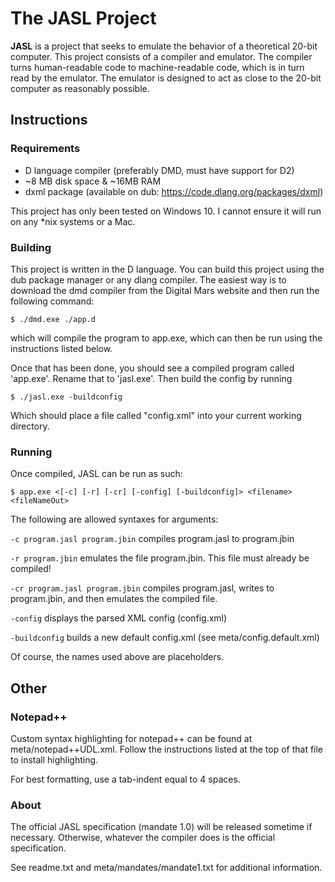# The JASL Project

**JASL** is a project that seeks to emulate the behavior of a theoretical 20-bit computer. This project consists of a compiler and emulator. The compiler turns human-readable code to machine-readable 
code, which is in turn read by the emulator. The emulator is designed to act as close to the 20-bit computer as reasonably possible.

## Instructions

### Requirements
- D language compiler (preferably DMD, must have support for D2)
- ~8 MB disk space & ~16MB RAM
- dxml package (available on dub: https://code.dlang.org/packages/dxml)

This project has only been tested on Windows 10. I cannot ensure it will run on any *nix systems or a Mac.

### Building
This project is written in the D language. You can build this project using the dub package manager or any dlang compiler. The easiest way is to download the 
dmd compiler from the Digital Mars website and then run the following command:

`$ ./dmd.exe ./app.d`

which will compile the program to app.exe, which can then be run using the instructions listed below.

Once that has been done, you should see a compiled program called 'app.exe'. Rename that to 'jasl.exe'. Then build the config by running

`$ ./jasl.exe -buildconfig`

Which should place a file called "config.xml" into your current working directory.

### Running
Once compiled, JASL can be run as such:

`$ app.exe <[-c] [-r] [-cr] [-config] [-buildconfig]> <filename> <fileNameOut>`

The following are allowed syntaxes for arguments:

`-c program.jasl program.jbin` compiles program.jasl to program.jbin

`-r program.jbin` emulates the file program.jbin. This file must already be compiled!

`-cr program.jasl program.jbin` compiles program.jasl, writes to program.jbin, and then emulates the compiled file.

`-config` displays the parsed XML config (config.xml)

`-buildconfig` builds a new default config.xml (see meta/config.default.xml)

Of course, the names used above are placeholders.

## Other

### Notepad++
Custom syntax highlighting for notepad++ can be found at meta/notepad++UDL.xml. Follow the instructions listed at the top of that file
to install highlighting.

For best formatting, use a tab-indent equal to 4 spaces.

### About
The official JASL specification (mandate 1.0) will be released sometime if necessary. Otherwise, whatever the compiler does is the official specification.

See readme.txt and meta/mandates/mandate1.txt for additional information.